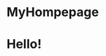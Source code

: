 # MyHompepage
<!DOCTYPE html> 
<html lang="en">

<html>
  <head>
    <title>My Homepage</title>
  </head>
  <body>
  <h1>Hello!</h1>
  </body>
</html>
